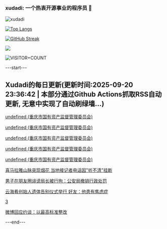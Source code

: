### xudadi: 一个热衷开源事业的程序员 👋

![xudadi](https://github-readme-stats-git-masterorgs-github-readme-stats-team.vercel.app/api?username=xudadi)

[![Top Langs](https://github-readme-stats.vercel.app/api/top-langs/?username=xudadi)](https://github.com/anuraghazra/github-readme-stats)

[![GitHub Streak](https://streak-stats.demolab.com?user=xudadi&locale=zh_Hans)](https://git.io/streak-stats)

![](https://raw.githubusercontent.com/xudadi/xudadi/main/assets/github-contribution-grid-snake.svg)

![VISITOR+COUNT](https://komarev.com/ghpvc/?username=xudadi&label=VISITOR+COUNT)


---start---

## Xudadi的每日更新(更新时间:2025-09-20 23:36:42 | 本部分通过Github Actions抓取RSS自动更新, 无意中实现了自动刷绿墙...)

[undefined (重庆市国有资产监督管理委员会)](https://dadilab.github.io/feeds/all.xml)

[undefined (重庆市国有资产监督管理委员会)](https://dadilab.github.io/feeds/all.xml)

[undefined (重庆市国有资产监督管理委员会)](https://dadilab.github.io/feeds/all.xml)

[undefined (重庆市国有资产监督管理委员会)](https://dadilab.github.io/feeds/all.xml)

[undefined (重庆市国有资产监督管理委员会)](https://dadilab.github.io/feeds/all.xml)

[喜马拉雅山脉突现烟花 当地接记者电话因"听不清"挂断](https://m.163.com/news/article/K9U3F8C30514BE2Q.html)

[男子在朋友圈诽谤局长被行拘：公安局撤销行政处罚](https://m.163.com/news/article/K9U15E1R0530JPVV.html)

[云海肴创始人遗体告别仪式举行 好友：他患有焦虑症](https://m.163.com/news/article/K9U2AHA00530JPVV.html)

[3](https://m.163.com/touch/news/sub/domestic)

[微博回应约谈：以最高标准整改](https://m.163.com/news/article/K9U1ABQC0001899O.html)

---end---
